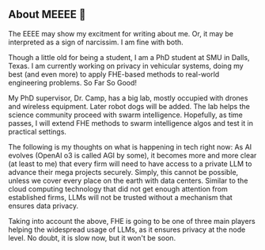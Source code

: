 ## About MEEEE 👋

The EEEE may show my excitment for writing about me. Or, it may be interpreted as a sign of narcissim. I am fine with both.

Though a little old for being a student, I am a PhD student at SMU in Dalls, Texas. I am currently working on privacy in vehicular systems, doing my best (and even more) to apply FHE-based methods to real-world engineering problems. So Far So Good!

My PhD supervisor, Dr. Camp, has a big lab, mostly occupied with drones and wireless equipment. Later robot dogs will be added. The lab helps the science community proceed with swarm intelligence. Hopefully, as time passes, I will extend FHE methods to swarm intelligence algos and test it in practical settings.

The following is my thoughts on what is happening in tech right now: As AI evolves (OpenAI o3 is called AGI by some), it becomes more and more clear (at least to me) that every firm will need to have access to a private LLM to advance their mega projects securely. Simply, this cannot be possible, unless we cover every place on the earth with data centers. Similar to the cloud computing technology that did not get enough attention from established firms, LLMs will not be trusted without a mechanism that ensures data privacy. 

Taking into account the above, FHE is going to be one of three main players helping the widespread usage of LLMs, as it ensures privacy at the node level. No doubt, it is slow now, but it won't be soon.




<!--
**v-Farhad/v-Farhad** is a ✨ _special_ ✨ repository because its `README.md` (this file) appears on your GitHub profile.


